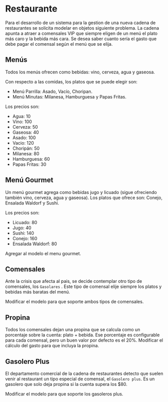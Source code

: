 # Restaurante

Para el desarrollo de un sistema para la gestion de una nueva cadena de restaurantes se solicita modelar en objetos siguiente problema.
La cadena apunta a atraer a comensales VIP que siempre eligen de un menú el plato más caro y la bebida más cara.
Se desea saber cuanto sería el gasto que debe pagar el comensal según el menú que se elija.

## Menús

Todos los menús ofrecen como bebidas: vino, cerveza, agua y gaseosa.

Con respecto a las comidas, los platos que se puede elegir son:
- Menú Parrilla: Asado, Vacío, Choripan.
- Menú Minutas: Milanesa, Hamburguesa y Papas Fritas.

Los precios son:
- Agua: 10 
- Vino: 100
- Cerveza: 50
- Gaseosa: 40
- Asado: 100
- Vacio: 120
- Choripán: 50
- Milanesa: 80
- Hamburguesa: 60
- Papas Fritas: 30

## Menú Gourmet
Un menú gourmet agrega como bebidas jugo y licuado (sigue ofreciendo también vino, cerveza, agua y gaseosa).
Los platos que ofrece son: Conejo, Ensalada Waldorf y Sushi. 

Los precios son:
- Licuado: 80
- Jugo:	40
- Sushi: 140
- Conejo: 160
- Ensalada Waldorf: 80

Agregar al modelo el menu gourmet.

## Comensales
Ante la crisis que afecta al pais, se decide contemplar otro tipo de comensales, los `Gasolares` .
Este tipo de comensal elije siempre los platos y bebidas más baratas del menú.

Modificar el modelo para que soporte ambos tipos de comensales.

## Propina

Todos los comensales dejan una propina que se calcula como un porcentaje sobre la cuenta: plato + bebida.
Ese porcentaje es configurable para cada comensal, pero un buen valor por defecto es el 20%.
Modificar el cálculo del gasto para que incluya la propina.

## Gasolero Plus

El departamento comercial de la cadena de restaurantes detecto que suelen venir al restaurant un tipo especial de comensal, el `Gasolero plus`.  Es un gasolero que solo deja propina si la cuenta supera los $80. 

Modificar el modelo para que soporte los gasoleros plus.
 
